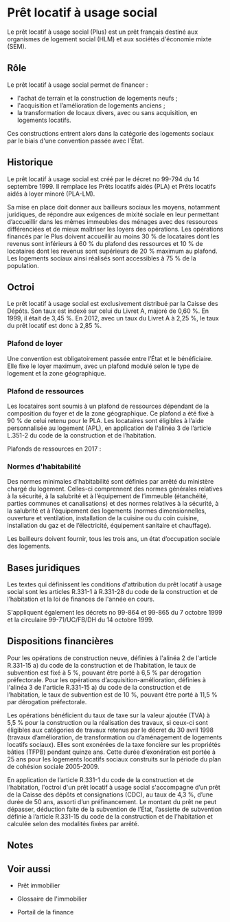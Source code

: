 # Prêt locatif à usage social

Le prêt locatif à usage social (Plus) est un prêt français destiné aux organismes de logement social (HLM) et aux sociétés d'économie mixte (SEM).

## Rôle

Le prêt locatif à usage social permet de financer :

- l'achat de terrain et la construction de logements neufs ;
- l'acquisition et l’amélioration de logements anciens ;
- la transformation de locaux divers, avec ou sans acquisition, en logements locatifs.

Ces constructions entrent alors dans la catégorie des logements sociaux par le biais d'une convention passée avec l'État.

## Historique

Le prêt locatif à usage social est créé par le décret no 99-794 du 14 septembre 1999. Il remplace les Prêts locatifs aidés (PLA) et Prêts locatifs aidés à loyer minoré (PLA-LM).

Sa mise en place doit donner aux bailleurs sociaux les moyens, notamment juridiques, de répondre aux exigences de mixité sociale en leur permettant d’accueillir dans les mêmes immeubles des ménages avec des ressources différenciées et de mieux maîtriser les loyers des opérations. Les opérations financés par le Plus doivent accueillir au moins 30 % de locataires dont les revenus sont inférieurs à 60 % du plafond des ressources et 10 % de locataires dont les revenus sont supérieurs de 20 % maximum au plafond. Les logements sociaux ainsi réalisés sont accessibles à 75 % de la population.

## Octroi

Le prêt locatif à usage social est exclusivement distribué par la Caisse des Dépôts. Son taux est indexé sur celui du Livret A, majoré de 0,60 %. En 1999, il était de 3,45 %. En 2012, avec un taux du Livret A à 2,25 %, le taux du prêt locatif est donc à 2,85 %.

### Plafond de loyer

Une convention est obligatoirement passée entre l’État et le bénéficiaire. Elle fixe le loyer maximum, avec un plafond modulé selon le type de logement et la zone géographique.

### Plafond de ressources

Les locataires sont soumis à un plafond de ressources dépendant de la composition du foyer et de la zone géographique. Ce plafond a été fixé à 90 % de celui retenu pour le PLA. Les locataires sont éligibles à l’aide personnalisée au logement (APL), en application de l'alinéa 3 de l’article L.351-2 du code de la construction et de l’habitation.

Plafonds de ressources en 2017 :

### Normes d'habitabilité

Des normes minimales d’habitabilité sont définies par arrêté du ministère chargé du logement. Celles-ci comprennent des normes générales relatives à la sécurité, à la salubrité et à l’équipement de l’immeuble (étanchéité, parties communes et canalisations) et des normes relatives à la sécurité, à la salubrité et à l’équipement des logements (normes dimensionnelles, ouverture et ventilation, installation de la cuisine ou du coin cuisine, installation du gaz et de l’électricité, équipement sanitaire et chauffage).

Les bailleurs doivent fournir, tous les trois ans, un état d’occupation sociale des logements.

## Bases juridiques

Les textes qui définissent les conditions d'attribution du prêt locatif à usage social sont les articles R.331-1 à R.331-28 du code de la construction et de l’habitation et la loi de finances de l'année en cours.

S'appliquent également les décrets no 99-864 et 99-865 du 7 octobre 1999 et la circulaire 99-71/UC/FB/DH du 14 octobre 1999.

## Dispositions financières

Pour les opérations de construction neuve, définies à l'alinéa 2 de l'article R.331-15 a) du code de la construction et de l’habitation, le taux de subvention est fixé à 5 %, pouvant être porté à 6,5 % par dérogation préfectorale. Pour les opérations d’acquisition-amélioration, définies à l'alinéa 3 de l'article R.331-15 a) du code de la construction et de l’habitation, le taux de subvention est de 10 %, pouvant être porté à 11,5 % par dérogation préfectorale.

Les opérations bénéficient du taux de taxe sur la valeur ajoutée (TVA) à 5,5 % pour la construction ou la réalisation des travaux, si ceux-ci sont éligibles aux catégories de travaux retenus par le décret du 30 avril 1998 (travaux d’amélioration, de transformation ou d’aménagement de logements locatifs sociaux). Elles sont exonérées de la taxe foncière sur les propriétés bâties (TFPB) pendant quinze ans. Cette durée d’exonération est portée à 25 ans pour les logements locatifs sociaux construits sur la période du plan de cohésion sociale 2005-2009.

En application de l’article R.331-1 du code de la construction et de l’habitation, l'octroi d'un prêt locatif à usage social s'accompagne d’un prêt de la Caisse des dépôts et consignations (CDC), au taux de 4,3 %, d’une durée de 50 ans, assorti d’un préfinancement. Le montant du prêt ne peut dépasser, déduction faite de la subvention de l’État, l’assiette de subvention définie à l’article R.331-15 du code de la construction et de l’habitation et calculée selon des modalités fixées par arrêté.

## Notes

## Voir aussi

- Prêt immobilier
- Glossaire de l'immobilier

- Portail de la finance

